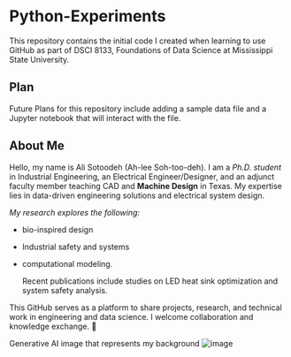 # **Python-Experiments**
This repository contains the initial code I created when learning to use GitHub as part of DSCI 8133, Foundations of Data Science at 
Mississippi State University.

## **Plan**
Future Plans for this repository include adding a sample data file and a Jupyter notebook that will interact with the file. 

## **About Me**
Hello, my name is Ali Sotoodeh (Ah-lee Soh-too-deh). I am a *Ph.D. student* in Industrial Engineering, an Electrical Engineer/Designer, 
and an adjunct faculty member teaching CAD and **Machine Design** in Texas. My expertise lies in data-driven engineering solutions and electrical system design.

*My research explores the following:*
* bio-inspired design
* Industrial safety and systems
* computational modeling.

  Recent publications include studies on LED heat sink optimization and system safety analysis.

This GitHub serves as a platform to share projects, research, and technical work in engineering and data science. I welcome collaboration and knowledge exchange. 🚀


Generative AI image that represents my background
![image](https://github.com/user-attachments/assets/11764904-a3e9-45cc-afd3-b8f7b73e5b17)


